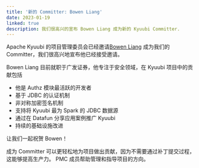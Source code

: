 ```yaml
---
title: '新的 Committer: Bowen Liang'
date: 2023-01-19
linked: true
description: 我们很高兴的宣布 Bowen Liang 成为新的 Kyuubi Committer.
---
```

<!---
  Licensed under the Apache License, Version 2.0 (the "License");
  you may not use this file except in compliance with the License.
  You may obtain a copy of the License at

   http://www.apache.org/licenses/LICENSE-2.0

  Unless required by applicable law or agreed to in writing, software
  distributed under the License is distributed on an "AS IS" BASIS,
  WITHOUT WARRANTIES OR CONDITIONS OF ANY KIND, either express or implied.
  See the License for the specific language governing permissions and
  limitations under the License. See accompanying LICENSE file.
-->

Apache Kyuubi 的项目管理委员会已经邀请[Bowen Liang](https://github.com/bowenliang123)
成为我们的Committer，我们很高兴地宣布他已经接受邀请。

Bowen Liang 目前就职于广发证券，他专注于安全领域，在 Kyuubi 项目中的贡献包括

   - 他是 Authz 模块最活跃的开发者
   - 基于 JDBC 的认证机制
   - 非对称加密签名机制
   - 支持将 Kyuubi 最为 Spark 的 JDBC 数据源
   - 通过在 Datafun 分享应用案例推广 Kyuubi
   - 持续的基础设施改进

让我们一起祝贺 Bowen！

成为 Committer 可以更轻松地为项目做出贡献，因为不需要通过补丁提交过程，这能够提高生产力。
PMC 成员帮助管理和指导项目的方向。
